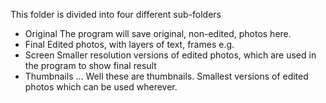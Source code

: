 This folder is divided into four different sub-folders

* Original
  The program will save original, non-edited, photos here.
* Final
  Edited photos, with layers of text, frames e.g.
* Screen
  Smaller resolution versions of edited photos, which are used in the program to show final result
 * Thumbnails
   ... Well these are thumbnails. Smallest versions of edited photos which can be used wherever.
